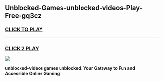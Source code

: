 
## Unblocked-Games-unblocked-videos-Play-Free-gq3cz
<h3>
<a href="https://premium76.site?title=unblocked-videos&ref=18A1">CLICK TO PLAY</a></h3>
<hr>

<h3>
<a href="https://premium76.site?title=unblocked-videos&ref=18A1">CLICK 2 PLAY</a>
  
</h3>

<a href="https://premium76.site?title=unblocked-videos&ref=18A1"><img src="https://clearcache.store/games.png"></a>


**unblocked-videos games unblocked: Your Gateway to Fun and Accessible Online Gaming**
